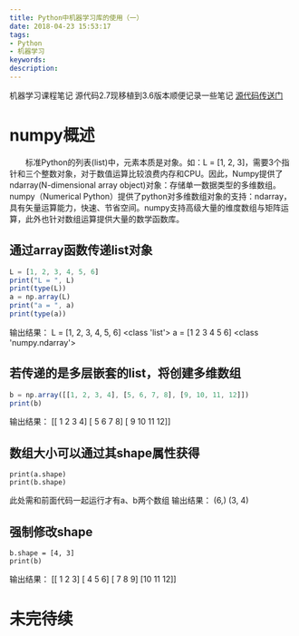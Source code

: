 ```yaml
---
title: Python中机器学习库的使用（一）
date: 2018-04-23 15:53:17
tags:
- Python
- 机器学习
keywords:
description:
---
```

机器学习课程笔记
源代码2.7现移植到3.6版本顺便记录一些笔记
[源代码传送门](https://github.com/serenityd/Machine-Learning/blob/master/SourceCode/lession5/5.1.intro.py)
# numpy概述
　　标准Python的列表(list)中，元素本质是对象。如：L = [1, 2, 3]，需要3个指针和三个整数对象，对于数值运算比较浪费内存和CPU。因此，Numpy提供了ndarray(N-dimensional array object)对象：存储单一数据类型的多维数组。numpy（Numerical Python）提供了python对多维数组对象的支持：ndarray，具有矢量运算能力，快速、节省空间。numpy支持高级大量的维度数组与矩阵运算，此外也针对数组运算提供大量的数学函数库。
  
## 通过array函数传递list对象
``` javascript
L = [1, 2, 3, 4, 5, 6]
print("L = ", L)
print(type(L))
a = np.array(L)
print("a = ", a)
print(type(a))
```
输出结果：
L =  [1, 2, 3, 4, 5, 6]
<class 'list'>
a =  [1 2 3 4 5 6]
<class 'numpy.ndarray'>
## 若传递的是多层嵌套的list，将创建多维数组

``` javascript
b = np.array([[1, 2, 3, 4], [5, 6, 7, 8], [9, 10, 11, 12]])
print(b)
```
输出结果：
[[ 1  2  3  4]
 [ 5  6  7  8]
 [ 9 10 11 12]]
 ## 数组大小可以通过其shape属性获得

``` stylus
print(a.shape)
print(b.shape)
```
此处需和前面代码一起运行才有a、b两个数组
输出结果：
(6,)
(3, 4)
## 强制修改shape

``` stylus
b.shape = [4, 3]
print(b)
```
输出结果：
[[ 1  2  3]
 [ 4  5  6]
 [ 7  8  9]
 [10 11 12]]
 
 # 未完待续